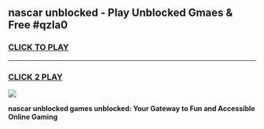 
## nascar unblocked - Play Unblocked Gmaes & Free #qzla0
<h3>
<a href="https://news.freeplayer.one?title=nascar_unblocked&ref=24F">CLICK TO PLAY</a></h3>
<hr>

<h3>
<a href="https://news.freeplayer.one?title=nascar_unblocked&ref=24F">CLICK 2 PLAY</a>
  
</h3>

<a href="https://news.freeplayer.one?title=nascar_unblocked&ref=24F/"><img src="https://clearcache.store/games.png"></a>


**nascar unblocked games unblocked: Your Gateway to Fun and Accessible Online Gaming**
